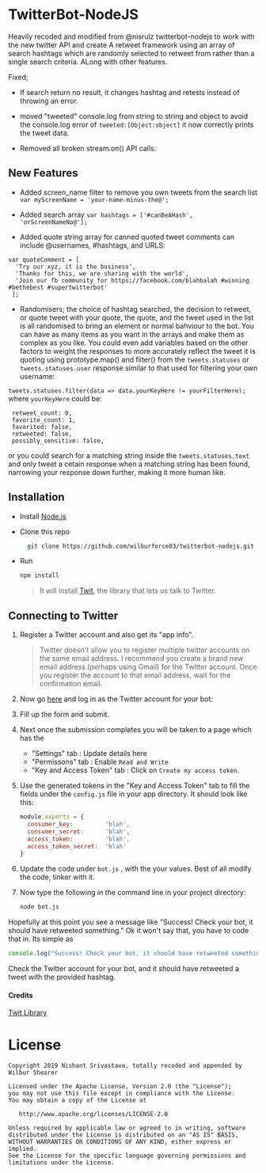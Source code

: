 # **TwitterBot-NodeJS**  

Heavily recoded and modified from @nisrulz twitterbot-nodejs to work with the new twitter API and create A retweet framework using an array of search hashtags which are randomly selected to retweet from rather than a single search criteria. ALong with other features.

Fixed;

- If search return no result, it changes hashtag and retests instead of throwing an error.

- moved "tweeted" console.log from string to string and object to avoid the console.log error of `tweeted:[Object:object]` it now correctly prints the tweet data.

- Removed all broken stream.on() API calls.

## New Features

- Added screen_name filter to remove you own tweets from the search list `var myScreenName = 'your-name-minus-the@';`

- Added search array `var hashtags = ['#canBeAHash', 'orScreenNameNo@'];`

- Added quote string array for canned quoted tweet comments can include @usernames, #hashtags, and URLS:

```
var quoteComment = [
  'Try our xyz, it is the business',
  'Thanks for this, we are sharing with the world',
  'Join our fb community for https://facebook.com/blahbalah #winning #bethebest #supertwitterbot'
 ];
```

- Randomisers; the choice of hashtag searched, the decision to retweet, or quote tweet with your quote, the quote, and the tweet used in the list is all randomised to bring an element or normal bahviour to the bot. You can have as many items as you want in the arrays and make them as complex as you like. You could even add variables based on the other factors to weight the responses to more accurately reflect the tweet it is quoting using prototype.map() and filter() from the `tweets.statuses` or `tweets.statuses.user` response similar to that used for filtering your own username:

`tweets.statuses.filter(data => data.yourKeyHere != yourFilterHere);`
 where `yourKeyHere` could be:
 
 ```
  retweet_count: 0,
  favorite_count: 1,
  favorited: false,
  retweeted: false,
  possibly_sensitive: false,
 ```
 
 or you could search for a matching string inside the `tweets.statuses.text` and only tweet a cetain response when a matching string has been found, narrowing your response down further, making it more human like.
 
 
 

## Installation

+ Install [Node.js](http://nodejs.org/)
+ Clone this repo
 
	```bash
	  git clone https://github.com/wilburforce83/twitterbot-nodejs.git
	```
+ Run 
	```bash
	npm install
	```

	> It will install [Twit](https://github.com/ttezel/twit), the library that lets us talk to Twitter.

## Connecting to Twitter

1. Register a Twitter account and also get its "app info".
	>Twitter doesn't allow you to register multiple twitter accounts on the same email address. I recommend you create a brand new email address (perhaps using Gmail) for the Twitter account. Once you register the account to that email address, wait for the confirmation email.

1. Now go [here](https://dev.twitter.com/apps/new) and log in as the Twitter account for your bot:
1. Fill up the form and submit.
1. Next once the submission completes you will be taken to a page which has the 
	+ "Settings" tab : Update details here
	+ "Permissons" tab :  Enable `Read and Write` 
	+ "Key and Access Token" tab : Click on `Create my access token`. 
1. Use the generated tokens in the "Key and Access Token" tab to fill the fields under the `config.js` file in your app directory.
	It should look like this:

	```javascript
	module.exports = {
	  consumer_key:         'blah',
	  consumer_secret:      'blah',
	  access_token:         'blah',
	  access_token_secret:  'blah'
	}
	```
1. Update the code under `bot.js` , with the your values. Best of all modify the code, tinker with it.
1. Now type the following in the command line in your project directory:

	```bash
	node bot.js
	```

Hopefully at this point you see a message like "Success! Check your bot, it should have retweeted something." 
Ok it won't say that, you have to code that in. Its simple as 

```javascript
console.log("Success! Check your bot, it should have retweeted something.");
```

Check the Twitter account for your bot, and it should have retweeted a tweet with the provided hashtag.



#### Credits
[Twit Library](https://github.com/ttezel/twit)


License
=======

    Copyright 2019 Nishant Srivastava, totally recoded and appended by Wilbur Shearer

    Licensed under the Apache License, Version 2.0 (the "License");
    you may not use this file except in compliance with the License.
    You may obtain a copy of the License at

       http://www.apache.org/licenses/LICENSE-2.0

    Unless required by applicable law or agreed to in writing, software
    distributed under the License is distributed on an "AS IS" BASIS,
    WITHOUT WARRANTIES OR CONDITIONS OF ANY KIND, either express or implied.
    See the License for the specific language governing permissions and
    limitations under the License.

